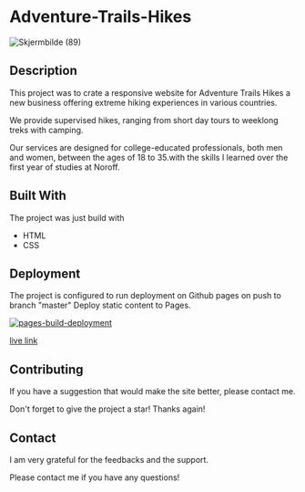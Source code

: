 # Adventure-Trails-Hikes
![Skjermbilde (89)](https://github.com/Allawi465/Adventure-Trails-Hikes/assets/91701833/0b124528-e1d9-4f35-88a8-28844e038182)

## Description

This project was to crate a responsive website for Adventure Trails Hikes a new business offering extreme hiking experiences in various countries. 

We provide supervised hikes, ranging from short day tours to weeklong treks with camping. 

Our services are designed for college-educated professionals, both men and women, between the ages of 18 to 35.with the skills I learned over the first year of studies at Noroff.

## Built With

The project was just build with

- HTML 
- CSS

## Deployment

The project is configured to run deployment on Github pages on push to branch "master" Deploy static content to Pages.

[![pages-build-deployment](https://github.com/Allawi465/Adventure-Trails-Hikes/actions/workflows/pages/pages-build-deployment/badge.svg?branch=main)](https://github.com/Allawi465/Adventure-Trails-Hikes/actions/workflows/pages/pages-build-deployment)

[live link](https://allawi465.github.io/Adventure-Trails-Hikes/)

## Contributing

If you have a suggestion that would make the site better, please contact me.

Don't forget to give the project a star! Thanks again!

## Contact

I am very grateful for the feedbacks and the support. 

Please contact me if you have any questions!

